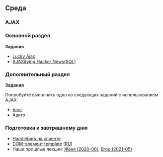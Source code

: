 ## Среда

### AJAX

### Основной раздел

**Задания**

- [Lucky Ajax](../../../../lucky-ajax-challenge)
- [AJAXifying Hacker News(SQL)](https://github.com/Elbrus-Bootcamp/ajaxifying-hacker-news-challenge-sql)


### Дополнительный раздел

**Задания**

Попробуйте выполнить одно из следующих заданий с использованием AJAX:
- [Блог](../../../../core-express-blog-anonymous)
- [Авито](../../../../core-rest-avito)

<!--
- [Работа с JSON](https://github.com/Elbrus-Bootcamp/express-json-challenge)
-->

###  Подготовка к завтрашнему дню

* [Handlebars на клиенте](https://ru.code-maven.com/introduction-to-handlebars-javascript-templating-system)
* [DOM-элемент template](https://developer.mozilla.org/en-US/docs/Web/HTML/Element/template) ([RU](https://developer.mozilla.org/ru/docs/Web/HTML/Element/template))
* Наши прошлые лекции: [Женя (2020-06)](https://www.youtube.com/watch?v=q7VRBuT7CyI&list=PL8NGcSL3ZP--8C9boHfNAmx03Qwg6Wud7&index=28&t=0s), [Егор (2021-05)](https://youtu.be/od4MoWE4vA8)
